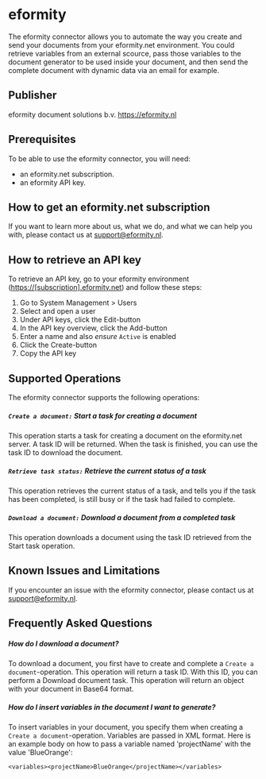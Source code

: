 # eformity

The eformity connector allows you to automate the way you create and send your documents from your eformity.net environment. You could retrieve variables from an external scource, pass those variables to the document generator to be used inside your document, and then send the complete document with dynamic data via an email for example.


## Publisher

eformity document solutions b.v.
https://eformity.nl


## Prerequisites

To be able to use the eformity connector, you will need:

- an eformity.net subscription.
- an eformity API key.


## How to get an eformity.net subscription

If you want to learn more about us, what we do, and what we can help you with, please contact us at [support@eformity.nl](mailto:support@eformity.nl).


## How to retrieve an API key

To retrieve an API key, go to your eformity environment (<https://[subscription].eformity.net>) and follow these steps:

1. Go to System Management > Users
2. Select and open a user
3. Under API keys, click the Edit-button
4. In the API key overview, click the Add-button
5. Enter a name and also *ensure* `Active` is enabled
6. Click the Create-button
7. Copy the API key


## Supported Operations

The eformity connector supports the following operations:

##### `Create a document:`  Start a task for creating a document
This operation starts a task for creating a document on the eformity.net server. A task ID will be returned. When the task is finished, you can use the task ID to download the document.

##### `Retrieve task status:`  Retrieve the current status of a task
This operation retrieves the current status of a task, and tells you if the task has been completed, is still busy or if the task had failed to complete.

##### `Download a document:`  Download a document from a completed task
This operation downloads a document using the task ID retrieved from the Start task operation.


## Known Issues and Limitations

If you encounter an issue with the eformity connector, please contact us at [support@eformity.nl](mailto:support@eformity.nl).


## Frequently Asked Questions

##### How do I download a document?
To download a document, you first have to create and complete a `Create a document`-operation. This operation will return a task ID. With this ID, you can perform a Download document task. This operation will return an object with your document in Base64 format.

##### How do I insert variables in the document I want to generate?
To insert variables in your document, you specify them when creating a `Create a document`-operation. Variables are passed in XML format. Here is an example body on how to pass a variable named 'projectName' with the value 'BlueOrange':

`<variables><projectName>BlueOrange</projectName></variables>`
